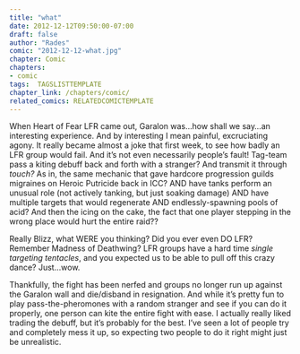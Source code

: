 ```yaml
---
title: "what"
date: 2012-12-12T09:50:00-07:00
draft: false
author: "Rades"
comic: "2012-12-12-what.jpg"
chapter: Comic
chapters:
- comic
tags:  TAGSLISTTEMPLATE
chapter_link: /chapters/comic/
related_comics: RELATEDCOMICTEMPLATE
---
```


When Heart of Fear LFR came out, Garalon was…how shall we say…an interesting experience. And by interesting I mean painful, excruciating agony. It really became almost a joke that first week, to see how badly an LFR group would fail. And it’s not even necessarily people’s fault! Tag-team pass a kiting debuff back and forth with a stranger? And transmit it through *touch?* As in, the same mechanic that gave hardcore progression guilds migraines on Heroic Putricide back in ICC? AND have tanks perform an unusual role (not actively tanking, but just soaking damage) AND have multiple targets that would regenerate AND endlessly-spawning pools of acid? And then the icing on the cake, the fact that one player stepping in the wrong place would hurt the entire raid??


Really Blizz, what WERE you thinking? Did you ever even DO LFR? Remember Madness of Deathwing? LFR groups have a hard time *single targeting tentacles*, and you expected us to be able to pull off this crazy dance? Just…wow.


Thankfully, the fight has been nerfed and groups no longer run up against the Garalon wall and die/disband in resignation. And while it’s pretty fun to play pass-the-pheromones with a random stranger and see if you can do it properly, one person can kite the entire fight with ease. I actually really liked trading the debuff, but it’s probably for the best. I’ve seen a lot of people try and completely mess it up, so expecting two people to do it right might just be unrealistic.

